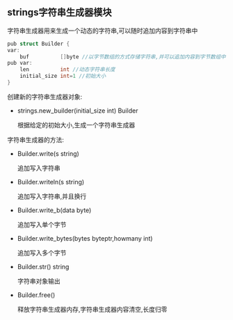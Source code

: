 ## strings字符串生成器模块

字符串生成器用来生成一个动态的字符串,可以随时追加内容到字符串中

```c
pub struct Builder {
var:
	buf          []byte //以字节数组的方式存储字符串,并可以追加内容到字节数组中
pub var:
	len          int //动态字符串长度
	initial_size int=1 //初始大小
}
```

创建新的字符串生成器对象:

- strings.new_builder(initial_size int) Builder 

  根据给定的初始大小,生成一个字符串生成器


字符串生成器的方法:

- Builder.write(s string) 

    追加写入字符串

- Builder.writeln(s string) 

    追加写入字符串,并且换行

- Builder.write_b(data byte)

    追加写入单个字节

- Builder.write_bytes(bytes byteptr,howmany int)

    追加写入多个字节

- Builder.str() string 

    字符串对象输出

- Builder.free() 

    释放字符串生成器内存,字符串生成器内容清空,长度归零

    

